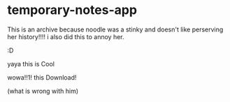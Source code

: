 # temporary-notes-app
 
 This is an archive because noodle was a stinky and doesn't like perserving her history!!!!
 i also did this to annoy her.
 
 :D
 
 yaya this is Cool
 
 wowa!!1! this Download!

(what is wrong with him)
